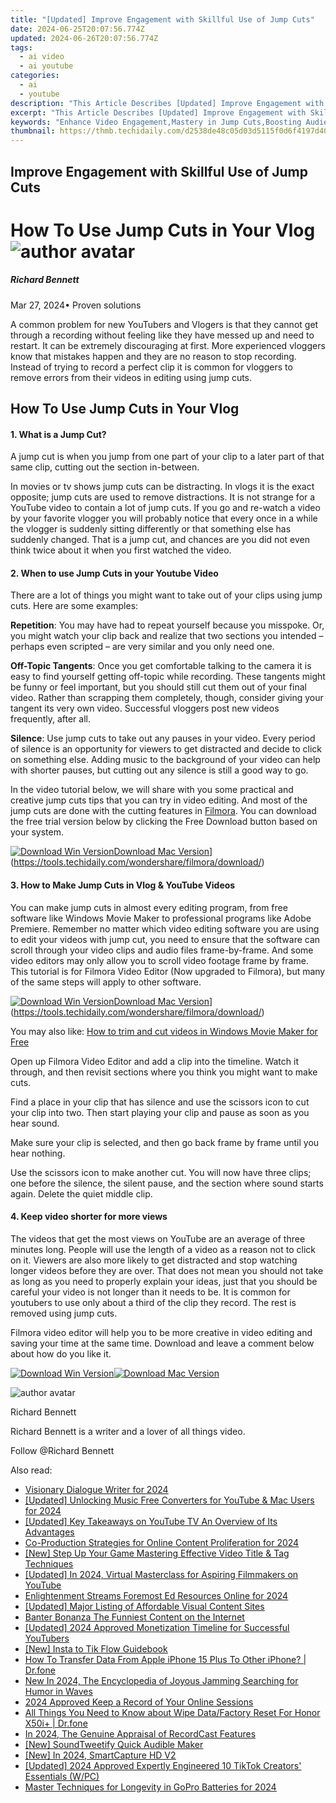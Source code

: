 ```yaml
---
title: "[Updated] Improve Engagement with Skillful Use of Jump Cuts"
date: 2024-06-25T20:07:56.774Z
updated: 2024-06-26T20:07:56.774Z
tags:
  - ai video
  - ai youtube
categories:
  - ai
  - youtube
description: "This Article Describes [Updated] Improve Engagement with Skillful Use of Jump Cuts"
excerpt: "This Article Describes [Updated] Improve Engagement with Skillful Use of Jump Cuts"
keywords: "Enhance Video Engagement,Mastery in Jump Cuts,Boosting Audience Retention,Dynamic Edit Techniques,Improve Videography Skills,Effective Editing Strategies,Attract Viewers Quickly"
thumbnail: https://thmb.techidaily.com/d2538de48c05d03d5115f0d6f4197d40a4705facf7c78bd0835d847acacb8649.jpg
---
```


## Improve Engagement with Skillful Use of Jump Cuts

# How To Use Jump Cuts in Your Vlog ![author avatar](https://images.wondershare.com/filmora/article-images/richard-bennett.jpg)

##### Richard Bennett

 Mar 27, 2024• Proven solutions

A common problem for new YouTubers and Vlogers is that they cannot get through a recording without feeling like they have messed up and need to restart. It can be extremely discouraging at first. More experienced vloggers know that mistakes happen and they are no reason to stop recording. Instead of trying to record a perfect clip it is common for vloggers to remove errors from their videos in editing using jump cuts.

## How To Use Jump Cuts in Your Vlog

#### 1\. What is a Jump Cut?

A jump cut is when you jump from one part of your clip to a later part of that same clip, cutting out the section in-between.

In movies or tv shows jump cuts can be distracting. In vlogs it is the exact opposite; jump cuts are used to remove distractions. It is not strange for a YouTube video to contain a lot of jump cuts. If you go and re-watch a video by your favorite vlogger you will probably notice that every once in a while the vlogger is suddenly sitting differently or that something else has suddenly changed. That is a jump cut, and chances are you did not even think twice about it when you first watched the video.

#### 2\. When to use Jump Cuts in your Youtube Video

There are a lot of things you might want to take out of your clips using jump cuts. Here are some examples:

**Repetition**: You may have had to repeat yourself because you misspoke. Or, you might watch your clip back and realize that two sections you intended – perhaps even scripted – are very similar and you only need one.

**Off-Topic Tangents**: Once you get comfortable talking to the camera it is easy to find yourself getting off-topic while recording. These tangents might be funny or feel important, but you should still cut them out of your final video. Rather than scrapping them completely, though, consider giving your tangent its very own video. Successful vloggers post new videos frequently, after all.

**Silence**: Use jump cuts to take out any pauses in your video. Every period of silence is an opportunity for viewers to get distracted and decide to click on something else. Adding music to the background of your video can help with shorter pauses, but cutting out any silence is still a good way to go.

In the video tutorial below, we will share with you some practical and creative jump cuts tips that you can try in video editing. And most of the jump cuts are done with the cutting features in [Filmora](https://tools.techidaily.com/wondershare/filmora/download/). You can download the free trial version below by clicking the Free Download button based on your system.

[![Download Win Version](https://images.wondershare.com/filmora/guide/download-btn-win.jpg)](https://tools.techidaily.com/wondershare/filmora/download/)[Download Mac Version](https://images.wondershare.com/filmora/guide/download-btn-mac.jpg)](https://tools.techidaily.com/wondershare/filmora/download/)

#### 3\. How to Make Jump Cuts in Vlog & YouTube Videos

You can make jump cuts in almost every editing program, from free software like Windows Movie Maker to professional programs like Adobe Premiere. Remember no matter which video editing software you are using to edit your videos with jump cut, you need to ensure that the software can scroll through your video clips and audio files frame-by-frame. And some video editors may only allow you to scroll video footage frame by frame. This tutorial is for Filmora Video Editor (Now upgraded to Filmora), but many of the same steps will apply to other software.

[![Download Win Version](https://images.wondershare.com/filmora/guide/download-btn-win.jpg)](https://tools.techidaily.com/wondershare/filmora/download/)[Download Mac Version](https://images.wondershare.com/filmora/guide/download-btn-mac.jpg)](https://tools.techidaily.com/wondershare/filmora/download/)

You may also like: [How to trim and cut videos in Windows Movie Maker for Free](https://tools.techidaily.com/wondershare/filmora/download/)

Open up Filmora Video Editor and add a clip into the timeline. Watch it through, and then revisit sections where you think you might want to make cuts.

Find a place in your clip that has silence and use the scissors icon to cut your clip into two. Then start playing your clip and pause as soon as you hear sound.

Make sure your clip is selected, and then go back frame by frame until you hear nothing.

Use the scissors icon to make another cut. You will now have three clips; one before the silence, the silent pause, and the section where sound starts again. Delete the quiet middle clip.

#### 4\. Keep video shorter for more views

The videos that get the most views on YouTube are an average of three minutes long. People will use the length of a video as a reason not to click on it. Viewers are also more likely to get distracted and stop watching longer videos before they are over. That does not mean you should not take as long as you need to properly explain your ideas, just that you should be careful your video is not longer than it needs to be. It is common for youtubers to use only about a third of the clip they record. The rest is removed using jump cuts.

Filmora video editor will help you to be more creative in video editing and saving your time at the same time. Download and leave a comment below about how do you like it.

[![Download Win Version](https://images.wondershare.com/filmora/guide/download-btn-win.jpg)](https://tools.techidaily.com/wondershare/filmora/download/)[![Download Mac Version](https://images.wondershare.com/filmora/guide/download-btn-mac.jpg)](https://tools.techidaily.com/wondershare/filmora/download/)

![author avatar](https://images.wondershare.com/filmora/article-images/richard-bennett.jpg)

Richard Bennett

Richard Bennett is a writer and a lover of all things video.

Follow @Richard Bennett


<ins class="adsbygoogle"
     style="display:block"
     data-ad-format="autorelaxed"
     data-ad-client="ca-pub-7571918770474297"
     data-ad-slot="1223367746"></ins>



<ins class="adsbygoogle"
     style="display:block"
     data-ad-client="ca-pub-7571918770474297"
     data-ad-slot="8358498916"
     data-ad-format="auto"
     data-full-width-responsive="true"></ins>

<span class="atpl-alsoreadstyle">Also read:</span>
<div><ul>
<li><a href="https://youtube-blog.techidaily.com/nary-dialogue-writer-for-2024/"><u>Visionary Dialogue Writer for 2024</u></a></li>
<li><a href="https://youtube-blog.techidaily.com/ed-unlocking-music-free-converters-for-youtube-and-mac-users-for-2024/"><u>[Updated] Unlocking Music  Free Converters for YouTube & Mac Users for 2024</u></a></li>
<li><a href="https://youtube-blog.techidaily.com/ed-key-takeaways-on-youtube-tv-an-overview-of-its-advantages/"><u>[Updated] Key Takeaways on YouTube TV  An Overview of Its Advantages</u></a></li>
<li><a href="https://youtube-blog.techidaily.com/oduction-strategies-for-online-content-proliferation-for-2024/"><u>Co-Production Strategies for Online Content Proliferation for 2024</u></a></li>
<li><a href="https://youtube-blog.techidaily.com/tep-up-your-game-mastering-effective-video-title-and-tag-techniques/"><u>[New] Step Up Your Game  Mastering Effective Video Title & Tag Techniques</u></a></li>
<li><a href="https://youtube-blog.techidaily.com/ed-in-2024-virtual-masterclass-for-aspiring-filmmakers-on-youtube/"><u>[Updated] In 2024, Virtual Masterclass for Aspiring Filmmakers on YouTube</u></a></li>
<li><a href="https://youtube-blog.techidaily.com/htenment-streams-foremost-ed-resources-online-for-2024/"><u>Enlightenment Streams  Foremost Ed Resources Online for 2024</u></a></li>
<li><a href="https://youtube-blog.techidaily.com/ed-major-listing-of-affordable-visual-content-sites/"><u>[Updated] Major Listing of Affordable Visual Content Sites</u></a></li>
<li><a href="https://youtube-blog.techidaily.com/r-bonanza-the-funniest-content-on-the-internet/"><u>Banter Bonanza  The Funniest Content on the Internet</u></a></li>
<li><a href="https://youtube-blog.techidaily.com/ed-2024-approved-monetization-timeline-for-successful-youtubers/"><u>[Updated] 2024 Approved  Monetization Timeline for Successful YouTubers</u></a></li>
<li><a href="https://extra-guidance.techidaily.com/new-insta-to-tik-flow-guidebook/"><u>[New] Insta to Tik Flow Guidebook</u></a></li>
<li><a href="https://techidaily.com/how-to-transfer-data-from-apple-iphone-15-plus-to-other-iphone-drfone-by-drfone-transfer-data-from-ios-transfer-data-from-ios/"><u>How To Transfer Data From Apple iPhone 15 Plus To Other iPhone? | Dr.fone</u></a></li>
<li><a href="https://voice-adjusting.techidaily.com/new-in-2024-the-encyclopedia-of-joyous-jamming-searching-for-humor-in-waves/"><u>New In 2024, The Encyclopedia of Joyous Jamming Searching for Humor in Waves</u></a></li>
<li><a href="https://screen-video-capture.techidaily.com/2024-approved-keep-a-record-of-your-online-sessions/"><u>2024 Approved  Keep a Record of Your Online Sessions</u></a></li>
<li><a href="https://phone-solutions.techidaily.com/all-things-you-need-to-know-about-wipe-datafactory-reset-for-honor-x50iplus-drfone-by-drfone-reset-android-reset-android/"><u>All Things You Need to Know about Wipe Data/Factory Reset For Honor X50i+ | Dr.fone</u></a></li>
<li><a href="https://desktop-recording.techidaily.com/in-2024-the-genuine-appraisal-of-recordcast-features/"><u>In 2024, The Genuine Appraisal of RecordCast Features</u></a></li>
<li><a href="https://twitter-videos.techidaily.com/new-soundtweetify-quick-audible-maker/"><u>[New] SoundTweetify  Quick Audible Maker</u></a></li>
<li><a href="https://visual-screen-recording.techidaily.com/new-in-2024-smartcapture-hd-v2/"><u>[New] In 2024, SmartCapture HD V2</u></a></li>
<li><a href="https://tiktok-clips.techidaily.com/updated-2024-approved-expertly-engineered-10-tiktok-creators-essentials-wpc/"><u>[Updated] 2024 Approved  Expertly Engineered 10 TikTok Creators' Essentials (W/PC)</u></a></li>
<li><a href="https://extra-support.techidaily.com/master-techniques-for-longevity-in-gopro-batteries-for-2024/"><u>Master Techniques for Longevity in GoPro Batteries for 2024</u></a></li>
</ul></div>
